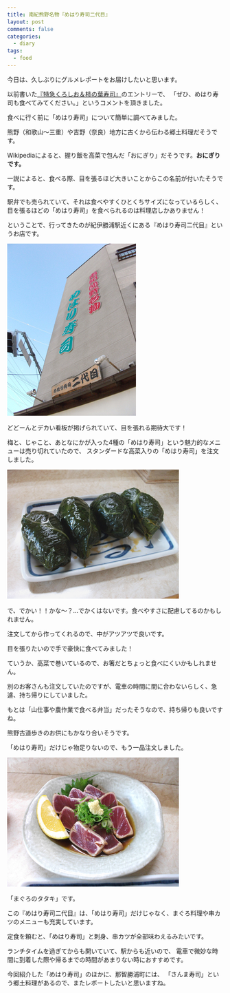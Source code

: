 ```yaml
---
title: 南紀熊野名物『めはり寿司二代目』
layout: post
comments: false
categories:
  - diary
tags:
  - food
---
```

今日は、久しぶりにグルメレポートをお届けしたいと思います。

以前書いた[『特急くろしお＆柿の葉寿司』][a1]のエントリーで、
「ぜひ、めはり寿司も食べてみてください。」というコメントを頂きました。

食べに行く前に「めはり寿司」について簡単に調べてみました。

熊野（和歌山～三重）や吉野（奈良）地方に古くから伝わる郷土料理だそうです。

Wikipediaによると、握り飯を高菜で包んだ「おにぎり」だそうです。**おにぎりです。**

一説によると、食べる際、目を張るほど大きいことからこの名前が付いたそうです。

駅弁でも売られていて、それは食べやすくひとくちサイズになっているらしく、
目を張るほどの「めはり寿司」を食べられるのは料理店しかありません！

ということで、行ってきたのが紀伊勝浦駅近くにある『めはり寿司二代目』というお店です。

![めはり寿司二代目看板][1]

どどーんとデカい看板が掲げられていて、目を張れる期待大です！

梅と、じゃこと、あとなにかが入った4種の「めはり寿司」という魅力的なメニューは売り切れていたので、
スタンダードな高菜入りの「めはり寿司」を注文しました。

![めはり寿司][2]

で、でかい！！かな～？…でかくはないです。食べやすさに配慮してるのかもしれません。

注文してから作ってくれるので、中がアツアツで良いです。

目を張りたいので手で豪快に食べてみました！

ていうか、高菜で巻いているので、お箸だとちょっと食べにくいかもしれません。

別のお客さんも注文していたのですが、電車の時間に間に合わないらしく、急遽、持ち帰りにしていました。

もとは「山仕事や農作業で食べる弁当」だったそうなので、持ち帰りも良いですね。

熊野古道歩きのお供にもかなり合いそうです。

「めはり寿司」だけじゃ物足りないので、もう一品注文しました。

![まぐろのたたき][3]

「まぐろのタタキ」です。

この『めはり寿司二代目』は、「めはり寿司」だけじゃなく、まぐろ料理や串カツのメニューも充実しています。

定食を頼むと、「めはり寿司」と刺身、串カツが全部味わえるみたいです。

ランチタイムを過ぎてからも開いていて、駅からも近いので、
電車で微妙な時間に到着した際や帰るまでの時間があまりない時におすすめです。

今回紹介した「めはり寿司」のほかに、那智勝浦町には、
「さんま寿司」という郷土料理があるので、またレポートしたいと思いますね。


 [1]: /img/uploads/2010/01/meharizushi-nidaime-1.jpg
 [2]: /img/uploads/2010/01/meharizushi-nidaime-2.jpg
 [3]: /img/uploads/2010/01/meharizushi-nidaime-3.jpg

 [a1]: /diary/kuroshio-express.html "特急くろしお＆柿の葉寿司"
